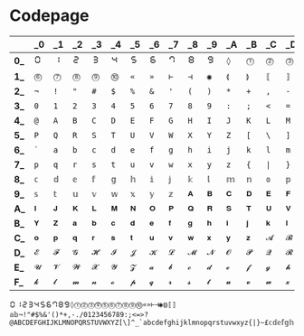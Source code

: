 # Codepage
| |_0 | _1 | _2 | _3 | _4 | _5 | _6 | _7 | _8 | _9 | _A | _B | _C | _D | _E | _F
--- | --- | --- | --- | --- | --- | --- | --- | --- | --- | --- | --- | --- | --- | --- | --- | ---
**0_** | `🯰` | `🯱` | `🯲` | `🯳` | `🯴` | `🯵` | `🯶` | `🯷` | `🯸` | `🯹` | `◊` | `⓵` | `⓶` | `⓷` | `⓸` | `⓹`
**1_** | `⓺` | `⓻` | `⓼` | `⓽` | `⓾` | `«` | `»` | `⊢` | `⊣` | `◉` | `⟬` | `⟭` | `⟦` | `⟧` | `𝕒` | `𝕓`
**2_** | `¬` | `!` | `"` | `#` | `$` | `%` | `&` | `'` | `(` | `)` | `*` | `+` | `,` | `-` | `.` | `/`
**3_** | `0` | `1` | `2` | `3` | `4` | `5` | `6` | `7` | `8` | `9` | `:` | `;` | `<` | `=` | `>` | `?`
**4_** | `@` | `A` | `B` | `C` | `D` | `E` | `F` | `G` | `H` | `I` | `J` | `K` | `L` | `M` | `N` | `O`
**5_** | `P` | `Q` | `R` | `S` | `T` | `U` | `V` | `W` | `X` | `Y` | `Z` | `[` | `\` | `]` | `^` | `_`
**6_** | <code>&#96;</code> | `a` | `b` | `c` | `d` | `e` | `f` | `g` | `h` | `i` | `j` | `k` | `l` | `m` | `n` | `o`
**7_** | `p` | `q` | `r` | `s` | `t` | `u` | `v` | `w` | `x` | `y` | `z` | `{` | <code>&#124;</code> | `}` | `~` | `£`
**8_** | `𝕔` | `𝕕` | `𝕖` | `𝕗` | `𝕘` | `𝕙` | `𝕚` | `𝕛` | `𝕜` | `𝕝` | `𝕞` | `𝕟` | `𝕠` | `𝕡` | `𝕢` | `𝕣`
**9_** | `𝕤` | `𝕥` | `𝕦` | `𝕧` | `𝕨` | `𝕩` | `𝕪` | `𝕫` | `𝐀` | `𝐁` | `𝐂` | `𝐃` | `𝐄` | `𝐅` | `𝐆` | `𝐇`
**A_** | `𝐈` | `𝐉` | `𝐊` | `𝐋` | `𝐌` | `𝐍` | `𝐎` | `𝐏` | `𝐐` | `𝐑` | `𝐒` | `𝐓` | `𝐔` | `𝐕` | `𝐖` | `𝐗`
**B_** | `𝐘` | `𝐙` | `𝐚` | `𝐛` | `𝐜` | `𝐝` | `𝐞` | `𝐟` | `𝐠` | `𝐡` | `𝐢` | `𝐣` | `𝐤` | `𝐥` | `𝐦` | `𝐧`
**C_** | `𝐨` | `𝐩` | `𝐪` | `𝐫` | `𝐬` | `𝐭` | `𝐮` | `𝐯` | `𝐰` | `𝐱` | `𝐲` | `𝐳` | `𝓐` | `𝓑` | `𝓒` | `𝓓`
**D_** | `𝓔` | `𝓕` | `𝓖` | `𝓗` | `𝓘` | `𝓙` | `𝓚` | `𝓛` | `𝓜` | `𝓝` | `𝓞` | `𝓟` | `𝓠` | `𝓡` | `𝓢` | `𝓣`
**E_** | `𝓤` | `𝓥` | `𝓦` | `𝓧` | `𝓨` | `𝓩` | `𝓪` | `𝓫` | `𝓬` | `𝓭` | `𝓮` | `𝓯` | `𝓰` | `𝓱` | `𝓲` | `𝓳`
**F_** | `𝓴` | `𝓵` | `𝓶` | `𝓷` | `𝓸` | `𝓹` | `𝓺` | `𝓻` | `𝓼` | `𝓽` | `𝓾` | `𝓿` | `𝔀` | `𝔁` | `𝔂` | `𝔃`

```
🯰🯱🯲🯳🯴🯵🯶🯷🯸🯹◊⓵⓶⓷⓸⓹⓺⓻⓼⓽⓾«»⊢⊣◉⟬⟭⟦⟧𝕒𝕓¬!"#$%&'()*+,-./0123456789:;<=>?@ABCDEFGHIJKLMNOPQRSTUVWXYZ[\]^_`abcdefghijklmnopqrstuvwxyz{|}~£𝕔𝕕𝕖𝕗𝕘𝕙𝕚𝕛𝕜𝕝𝕞𝕟𝕠𝕡𝕢𝕣𝕤𝕥𝕦𝕧𝕨𝕩𝕪𝕫𝐀𝐁𝐂𝐃𝐄𝐅𝐆𝐇𝐈𝐉𝐊𝐋𝐌𝐍𝐎𝐏𝐐𝐑𝐒𝐓𝐔𝐕𝐖𝐗𝐘𝐙𝐚𝐛𝐜𝐝𝐞𝐟𝐠𝐡𝐢𝐣𝐤𝐥𝐦𝐧𝐨𝐩𝐪𝐫𝐬𝐭𝐮𝐯𝐰𝐱𝐲𝐳𝓐𝓑𝓒𝓓𝓔𝓕𝓖𝓗𝓘𝓙𝓚𝓛𝓜𝓝𝓞𝓟𝓠𝓡𝓢𝓣𝓤𝓥𝓦𝓧𝓨𝓩𝓪𝓫𝓬𝓭𝓮𝓯𝓰𝓱𝓲𝓳𝓴𝓵𝓶𝓷𝓸𝓹𝓺𝓻𝓼𝓽𝓾𝓿𝔀𝔁𝔂𝔃
```
